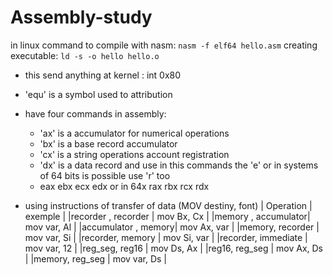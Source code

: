 # Assembly-study

in linux
command to compile with nasm: ```nasm -f elf64 hello.asm```
creating executable: ```ld -s -o hello hello.o```
 

- this send anything at kernel : int 0x80

- 'equ' is a symbol used to attribution

- have four commands in assembly:
    - 'ax' is a accumulator for numerical operations
    - 'bx' is a base record accumulator 
    - 'cx' is a string operations account registration 
    - 'dx' is a data record
    and use in this commands the 'e' or in systems of 64 bits is possible use 'r' too
    - eax ebx ecx edx or in 64x rax rbx rcx rdx

- using instructions of transfer of data (MOV destiny, font)
    |    Operation       | exemple      |
    |recorder , recorder | mov Bx,  Cx  |
    |memory , accumulator| mov var, Al  |
    |accumulator , memory| mov Ax,  var |
    |memory, recorder    | mov var, Si  |
    |recorder, memory    | mov Si,  var |
    |recorder, immediate | mov var, 12  |
    |reg_seg, reg16      | mov Ds,  Ax  |
    |reg16, reg_seg      | mov Ax,  Ds  |
    |memory, reg_seg     | mov var, Ds  |

